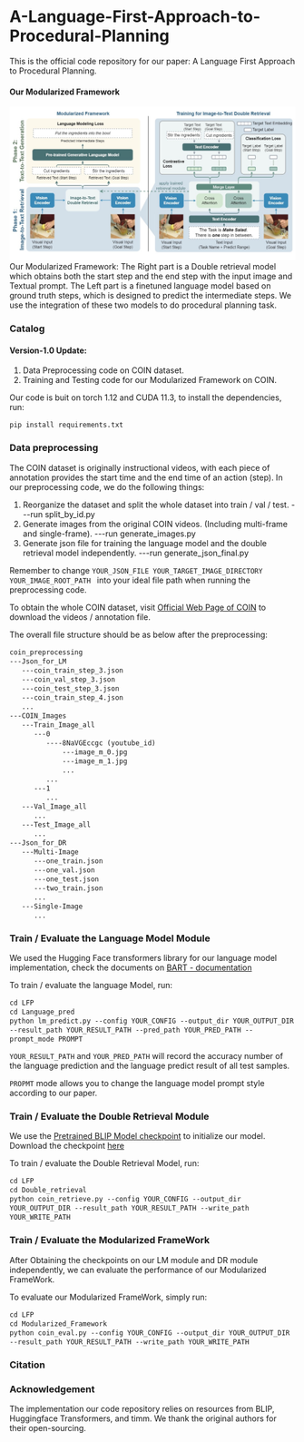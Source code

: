 # A-Language-First-Approach-to-Procedural-Planning
This is the official code repository for our paper: A Language First Approach to Procedural Planning.

#### Our Modularized Framework
![Our Modularized Framework: The Right part is a Double retrieval model which obtains both the start step and the end step with the input image and Textual prompt. The Left part is a finetuned language model based on ground truth steps, which is designed to predict the intermediate steps. We use the integration of these two models to do procedural planning task.](https://github.com/Lumos-Jiateng/A-Language-First-Approach-to-Procedural-Planning/blob/main/images/model_architecture_double_infer-page1.jpg)
Our Modularized Framework: The Right part is a Double retrieval model which obtains both the start step and the end step with the input image and Textual prompt. The Left part is a finetuned language model based on ground truth steps, which is designed to predict the intermediate steps. We use the integration of these two models to do procedural planning task.

### Catalog 
#### Version-1.0 Update:
  1. Data Preprocessing code on COIN dataset.
  2. Training and Testing code for our Modularized Framework on COIN.

Our code is buit on torch 1.12 and CUDA 11.3, to install the dependencies, run:
    
    pip install requirements.txt
    
### Data preprocessing
The COIN dataset is originally instructional videos, with each piece of annotation provides the start time and the end time of an action (step). In our preprocessing code, we do the following things:
  1. Reorganize the dataset and split the whole dataset into train / val / test.   ---run split_by_id.py
  2. Generate images from the original COIN videos. (Including multi-frame and single-frame).   ---run generate_images.py 
  3. Generate json file for training the language model and the double retrieval model independently.   ---run generate_json_final.py 

Remember to change ```YOUR_JSON_FILE YOUR_TARGET_IMAGE_DIRECTORY YOUR_IMAGE_ROOT_PATH ``` into your ideal file path when running the preprocessing code.

To obtain the whole COIN dataset, visit [Official Web Page of COIN](https://coin-dataset.github.io/) to download the videos / annotation file.

The overall file structure should be as below after the preprocessing:

    coin_preprocessing
    ---Json_for_LM
       ---coin_train_step_3.json
       ---coin_val_step_3.json
       ---coin_test_step_3.json
       ---coin_train_step_4.json
       ...
    ---COIN_Images
       ---Train_Image_all
          ---0
             ----8NaVGEccgc (youtube_id)
                 ---image_m_0.jpg
                 ---image_m_1.jpg
                 ...
             ...
          ---1
             ...
       ---Val_Image_all
          ...
       ---Test_Image_all
          ...
    ---Json_for_DR
       ---Multi-Image
          ---one_train.json
          ---one_val.json
          ---one_test.json
          ---two_train.json
          ...
       ---Single-Image
          ...

### Train / Evaluate the Language Model Module

We used the Hugging Face transformers library for our language model implementation, check the documents on [BART - documentation](https://huggingface.co/transformers/v4.9.0/model_doc/bart.html)

To train / evaluate the language Model, run:
    
    cd LFP
    cd Language_pred
    python lm_predict.py --config YOUR_CONFIG --output_dir YOUR_OUTPUT_DIR --result_path YOUR_RESULT_PATH --pred_path YOUR_PRED_PATH --prompt_mode PROMPT
    
 ```YOUR_RESULT_PATH``` and ```YOUR_PRED_PATH``` will record the accuracy number of the language prediction and the language predict result of all test samples.
 
 ```PROPMT``` mode allows you to change the language model prompt style according to our paper.
    
### Train / Evaluate the Double Retrieval Module

We use the [Pretrained BLIP Model checkpoint](https://github.com/salesforce/BLIP) to initialize our model. Download the checkpoint [here](https://storage.googleapis.com/sfr-vision-language-research/BLIP/models/model_base_nlvr.pth)

To train / evaluate the Double Retrieval Model, run:
    
    cd LFP
    cd Double_retrieval
    python coin_retrieve.py --config YOUR_CONFIG --output_dir YOUR_OUTPUT_DIR --result_path YOUR_RESULT_PATH --write_path YOUR_WRITE_PATH 
    
### Train / Evaluate the Modularized FrameWork

After Obtaining the checkpoints on our LM module and DR module independently, we can evaluate the performance of our Modularized FrameWork.

To evaluate our Modularized FrameWork, simply run:
    
    cd LFP
    cd Modularized_Framework
    python coin_eval.py --config YOUR_CONFIG --output_dir YOUR_OUTPUT_DIR --result_path YOUR_RESULT_PATH --write_path YOUR_WRITE_PATH 

### Citation

### Acknowledgement 

The implementation our code repository relies on resources from BLIP, Huggingface Transformers, and timm. We thank the original authors for their open-sourcing.
